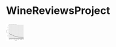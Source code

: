 # WineReviewsProject

<img src="https://github.com/melaniesgonzalez/WineReviewsProject/blob/master/images/fig1_top50all.png" width="48">
